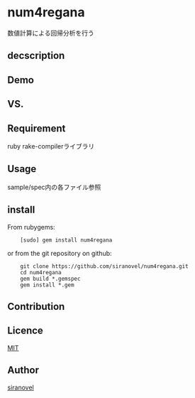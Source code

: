 num4regana
==========
数値計算による回帰分析を行う

## decscription ##

## Demo ##

## VS. ##

## Requirement ##
ruby rake-compilerライブラリ

## Usage ##

sample/spec内の各ファイル参照

## install ##

From rubygems:  
~~~
    [sudo] gem install num4regana
~~~

or from the git repository on github:  
~~~
    git clone https://github.com/siranovel/num4regana.git  
    cd num4regana  
    gem build *.gemspec
    gem install *.gem
~~~

## Contribution ##

## Licence ##
[MIT](LICENSE)

## Author ##

[siranovel](https://github.com/siranovel)

